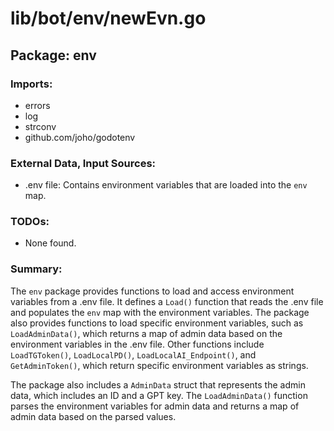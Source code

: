 # lib/bot/env/newEvn.go  
## Package: env  
  
### Imports:  
  
* errors  
* log  
* strconv  
* github.com/joho/godotenv  
  
### External Data, Input Sources:  
  
* .env file: Contains environment variables that are loaded into the `env` map.  
  
### TODOs:  
  
* None found.  
  
### Summary:  
  
The `env` package provides functions to load and access environment variables from a .env file. It defines a `Load()` function that reads the .env file and populates the `env` map with the environment variables. The package also provides functions to load specific environment variables, such as `LoadAdminData()`, which returns a map of admin data based on the environment variables in the .env file. Other functions include `LoadTGToken()`, `LoadLocalPD()`, `LoadLocalAI_Endpoint()`, and `GetAdminToken()`, which return specific environment variables as strings.  
  
The package also includes a `AdminData` struct that represents the admin data, which includes an ID and a GPT key. The `LoadAdminData()` function parses the environment variables for admin data and returns a map of admin data based on the parsed values.  
  
